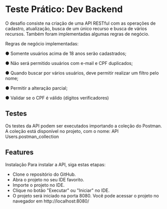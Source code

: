 # Teste Prático: Dev Backend 


O desafio consiste na criação de uma API RESTful com as operações de cadastro, atualização, busca de um único recurso e busca de vários recursos. 
Também foram implementadas algumas regras de negócio.

Regras de negócio implementadas:

● Somente usuários acima de 18 anos serão cadastrados;

● Não será permitido usuários com e-mail e CPF duplicados;

● Quando buscar por vários usuários, deve permitir realizar um filtro pelo
nome;

● Permitir a alteração parcial;

● Validar se o CPF é válido (dígitos verificadores)

## Testes
Os testes da API podem ser executados importando a coleção do Postman. A coleção está disponível no projeto, com o nome: API Users.postman_collection

## Features

Instalação
Para instalar a API, siga estas etapas:

- Clone o repositório do GitHub.
- Abra o projeto no seu IDE favorito.
- Importe o projeto no IDE.
- Clique no botão "Executar" ou "Iniciar" no IDE.
- O projeto será iniciado na porta 8080.
Você pode acessar o projeto no navegador em http://localhost:8080/
